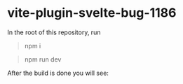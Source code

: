 # vite-plugin-svelte-bug-1186

In the root of this repository, run
> npm i

> npm run dev

After the build is done you will see:
